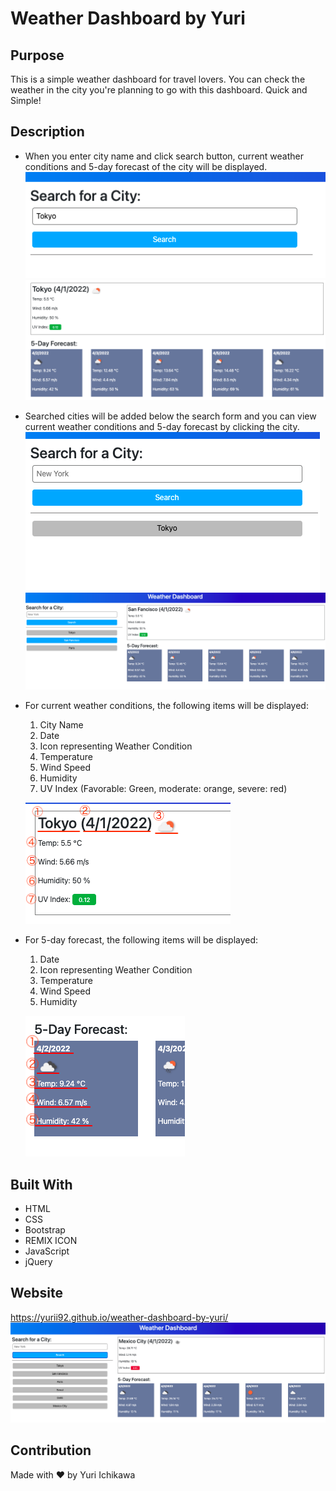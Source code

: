 # Weather Dashboard by Yuri

## Purpose
This is a simple weather dashboard for travel lovers. You can check the weather in the city you're planning to go with this dashboard. Quick and Simple!

## Description
* When you enter city name and click search button, current weather conditions and 5-day forecast of the city will be displayed.<br/>
    ![alt text](./assets/images/screenshot_02_search-form.png)
    ![alt text](./assets/images/screenshot_02_search-result.png)
* Searched cities will be added below the search form and you can view current weather conditions and 5-day forecast by clicking the city.<br/>
    ![alt text](./assets/images/screenshot_03_search-history.png)
    ![alt text](./assets/images/screenshot_03_search-history-result.png)
* For current weather conditions, the following items will be displayed:
    1. City Name
    2. Date
    3. Icon representing Weather Condition
    4. Temperature
    5. Wind Speed
    6. Humidity
    7. UV Index (Favorable: Green, moderate: orange, severe: red)<br/>

    ![alt text](./assets/images/screenshot_04_current-weather.png)
* For 5-day forecast, the following items will be displayed:
    1. Date
    2. Icon representing Weather Condition
    3. Temperature
    4. Wind Speed
    5. Humidity<br/>

    ![alt text](./assets/images/screenshot_05_forecast-weather.png)

## Built With
* HTML
* CSS
* Bootstrap
* REMIX ICON
* JavaScript
* jQuery

## Website
https://yurii92.github.io/weather-dashboard-by-yuri/<br/>
![alt text](./assets/images/screenshot_01_main.png)

## Contribution
Made with ❤️ by Yuri Ichikawa